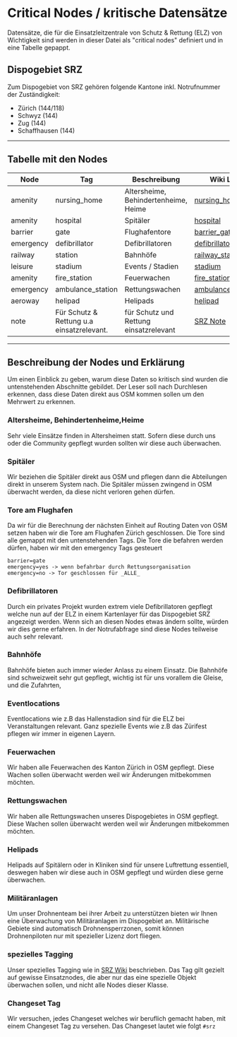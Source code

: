 # Critical Nodes / kritische Datensätze

Datensätze, die für die Einsatzleitzentrale von Schutz & Rettung (ELZ) von Wichtigkeit sind werden in dieser Datei als "critical nodes" definiert und in eine Tabelle gepappt.

## Dispogebiet SRZ

Zum Dispogebiet von SRZ gehören folgende Kantone inkl. Notrufnummer der Zuständigkeit:

* Zürich (144/118)
* Schwyz (144)
* Zug (144)
* Schaffhausen (144)

----------

## Tabelle mit den Nodes

| Node      | Tag | Beschreibung | Wiki Link
| ----------- | ----------- | ----------- | ----------- |
| amenity      | nursing_home       | Altersheime, Behindertenheime, Heime| [nursing_home](https://wiki.openstreetmap.org/wiki/DE:Tag:amenity%3Dnursing_home)
| amenity   | hospital        | Spitäler | [hospital](https://wiki.openstreetmap.org/wiki/DE:Tag:amenity%3Dhospital)
| barrier   | gate        | Flughafentore | [barrier_gate](https://wiki.openstreetmap.org/wiki/DE:Tag:barrier%3Dgate)
| emergency   | defibrillator        | Defibrillatoren | [defibrillator](https://wiki.openstreetmap.org/wiki/DE:Tag:emergency%3Ddefibrillator)
| railway   | station        | Bahnhöfe | [railway_station](https://wiki.openstreetmap.org/wiki/DE:Tag:railway%3Dstation)
| leisure   | stadium        | Events / Stadien | [stadium](https://wiki.openstreetmap.org/wiki/Tag:leisure%3Dstadium)
| amenity   | fire_station        | Feuerwachen | [fire_station](https://wiki.openstreetmap.org/wiki/DE:Tag:amenity%3Dfire_station)
| emergency   | ambulance_station        | Rettungswachen | [ambulance_station](https://wiki.openstreetmap.org/wiki/DE:Tag:emergency%3Dambulance_station)
| aeroway   | helipad        | Helipads | [helipad](https://wiki.openstreetmap.org/wiki/DE:Tag:aeroway%3Dhelipad)
| note   | Für Schutz & Rettung u.a einsatzrelevant.        | für Schutz und Rettung einsatzrelevant | [SRZ Note](https://wiki.openstreetmap.org/wiki/Organised_Editing/Activities/SchutzRettung_Rescue#Eindeutige_Erkennbarkeit)

----------

## Beschreibung der Nodes und Erklärung

Um einen Einblick zu geben, warum diese Daten so kritisch sind wurden die untenstehenden Abschnitte gebildet.
Der Leser soll nach Durchlesen erkennen, dass diese Daten direkt aus OSM kommen sollen um den Mehrwert zu erkennen.

### Altersheime, Behindertenheime,Heime

Sehr viele Einsätze finden in Altersheimen statt.
Sofern diese durch uns oder die Community gepflegt wurden sollten wir diese auch überwachen.

### Spitäler

Wir beziehen die Spitäler direkt aus OSM und pflegen dann die Abteilungen direkt in unserem System nach.
Die Spitäler müssen zwingend in OSM überwacht werden, da diese nicht verloren gehen dürfen.

### Tore am Flughafen

Da wir für die Berechnung der nächsten Einheit auf Routing Daten von OSM setzen haben wir die Tore am Flughafen Zürich geschlossen.
Die Tore sind alle gemappt mit den untenstehenden Tags.
Die Tore die befahren werden dürfen, haben wir mit den emergency Tags gesteuert

    barrier=gate
    emergency=yes -> wenn befahrbar durch Rettungsorganisation
    emergency=no -> Tor geschlossen für _ALLE_

### Defibrillatoren

Durch ein privates Projekt wurden extrem viele Defibrillatoren gepflegt welche nun auf der ELZ in einem Kartenlayer für das Dispogebiet SRZ angezeigt werden.
Wenn sich an diesen Nodes etwas ändern sollte, würden wir dies gerne erfahren.
In der Notrufabfrage sind diese Nodes teilweise auch sehr relevant.

### Bahnhöfe

Bahnhöfe bieten auch immer wieder Anlass zu einem Einsatz.
Die Bahnhöfe sind schweizweit sehr gut gepflegt, wichtig ist für uns vorallem die Gleise, und die Zufahrten,

### Eventlocations

Eventlocations wie z.B das Hallenstadion sind für die ELZ bei Veranstaltungen relevant.
Ganz spezielle Events wie z.B das Zürifest pflegen wir immer in eigenen Layern.

### Feuerwachen

Wir haben alle Feuerwachen des Kanton Zürich in OSM gepflegt.
Diese Wachen sollen überwacht werden weil wir Änderungen mitbekommen möchten.

### Rettungswachen

Wir haben alle Rettungswachen unseres Dispogebietes in OSM gepflegt.
Diese Wachen sollen überwacht werden weil wir Änderungen mitbekommen möchten.

### Helipads

Helipads auf Spitälern oder in Kliniken sind für unsere Luftrettung essentiell, deswegen haben wir diese auch in OSM gepflegt und würden diese gerne überwachen.

### Militäranlagen

Um unser Drohnenteam bei ihrer Arbeit zu unterstützen bieten wir Ihnen eine Überwachung von Militäranlagen im Dispogebiet an.
Militärische Gebiete sind automatisch Drohnensperrzonen, somit können Drohnenpiloten nur mit spezieller Lizenz dort fliegen.

### spezielles Tagging

Unser spezielles Tagging wie in [SRZ Wiki](https://wiki.openstreetmap.org/wiki/Organised_Editing/Activities/SchutzRettung_Rescue) beschrieben.
Das Tag gilt gezielt auf gewisse Einsatznodes, die aber nur das eine spezielle Objekt überwachen sollen, und nicht alle Nodes dieser Klasse.

### Changeset Tag

Wir versuchen, jedes Changeset welches wir beruflich gemacht haben, mit einem Changeset Tag zu versehen.
Das Changeset lautet wie folgt `#srz`
